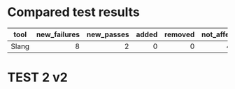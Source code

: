 # Compared test results
|tool |new_failures|new_passes|added|removed|not_affected|
|-----|-----------:|---------:|----:|------:|-----------:|
|Slang|           8|         2|    0|      0|        4840|

# TEST 2 v2
